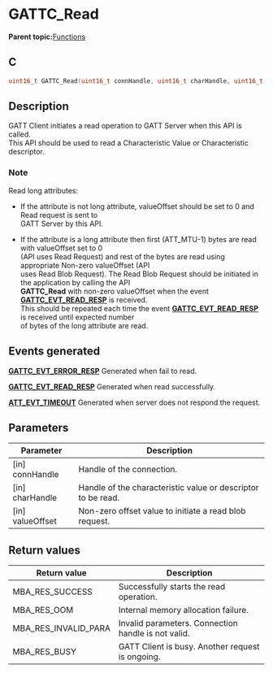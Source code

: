 # GATTC\_Read

**Parent topic:**[Functions](GUID-2C0CF1FA-B4E9-4999-9A93-45A167861CC8.md)

## C

```c
uint16_t GATTC_Read(uint16_t connHandle, uint16_t charHandle, uint16_t valueOffset);
```

## Description

GATT Client initiates a read operation to GATT Server when this API is called.<br />This API should be used to read a Characteristic Value or Characteristic descriptor.

### Note

Read long attributes:

-   If the attribute is not long attribute, valueOffset should be set to 0 and Read request is sent to<br />GATT Server by this API.

-   If the attribute is a long attribute then first \(ATT\_MTU-1\) bytes are read with valueOffset set to 0<br />\(API uses Read Request\) and rest of the bytes are read using appropriate Non-zero valueOffset \(API<br />uses Read Blob Request\). The Read Blob Request should be initiated in the application by calling the API<br />**GATTC\_Read** with non-zero valueOffset when the event **[GATTC\_EVT\_READ\_RESP](GUID-506F6039-E62F-4121-8CA8-2335BAF7EFB6.md)** is received.<br />This should be repeated each time the event **[GATTC\_EVT\_READ\_RESP](GUID-506F6039-E62F-4121-8CA8-2335BAF7EFB6.md)** is received until expected number<br />of bytes of the long attribute are read.


## Events generated

**[GATTC\_EVT\_ERROR\_RESP](GUID-506F6039-E62F-4121-8CA8-2335BAF7EFB6.md)** Generated when fail to read.

**[GATTC\_EVT\_READ\_RESP](GUID-506F6039-E62F-4121-8CA8-2335BAF7EFB6.md)** Generated when read successfully.

**[ATT\_EVT\_TIMEOUT](GUID-506F6039-E62F-4121-8CA8-2335BAF7EFB6.md)** Generated when server does not respond the request.

## Parameters

|Parameter|Description|
|---------|-----------|
|\[in\] connHandle|Handle of the connection.|
|\[in\] charHandle|Handle of the characteristic value or descriptor to be read.|
|\[in\] valueOffset|Non-zero offset value to initiate a read blob request.|

## Return values

|Return value|Description|
|------------|-----------|
|MBA\_RES\_SUCCESS|Successfully starts the read operation.|
|MBA\_RES\_OOM|Internal memory allocation failure.|
|MBA\_RES\_INVALID\_PARA|Invalid parameters. Connection handle is not valid.|
|MBA\_RES\_BUSY|GATT Client is busy. Another request is ongoing.|

